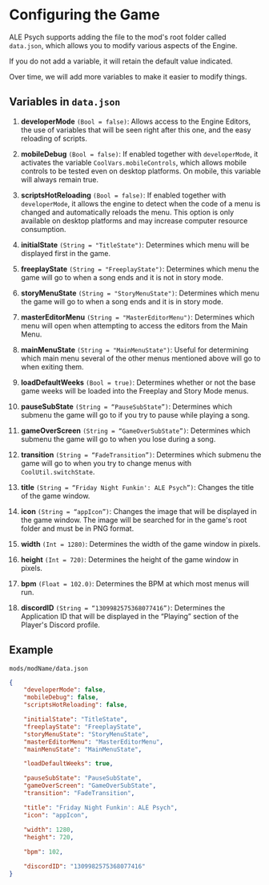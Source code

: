 # Configuring the Game

ALE Psych supports adding the file to the mod's root folder called `data.json`, which allows you to modify various aspects of the Engine.

If you do not add a variable, it will retain the default value indicated.

Over time, we will add more variables to make it easier to modify things. 

## Variables in `data.json`

1. **developerMode** `(Bool = false)`: Allows access to the Engine Editors, the use of variables that will be seen right after this one, and the easy reloading of scripts.
1. **mobileDebug** `(Bool = false)`: If enabled together with `developerMode`, it activates the variable `CoolVars.mobileControls`, which allows mobile controls to be tested even on desktop platforms. On mobile, this variable will always remain true.
1. **scriptsHotReloading** `(Bool = false)`: If enabled together with `developerMode`, it allows the engine to detect when the code of a menu is changed and automatically reloads the menu. This option is only available on desktop platforms and may increase computer resource consumption.

1. **initialState** `(String = "TitleState")`: Determines which menu will be displayed first in the game.
1. **freeplayState** `(String = "FreeplayState")`: Determines which menu the game will go to when a song ends and it is not in story mode.
1. **storyMenuState** `(String = "StoryMenuState")`: Determines which menu the game will go to when a song ends and it is in story mode.
1. **masterEditorMenu** `(String = "MasterEditorMenu")`: Determines which menu will open when attempting to access the editors from the Main Menu.
1. **mainMenuState** `(String = "MainMenuState")`: Useful for determining which main menu several of the other menus mentioned above will go to when exiting them.

1. **loadDefaultWeeks** `(Bool = true)`: Determines whether or not the base game weeks will be loaded into the Freeplay and Story Mode menus.

1. **pauseSubState** `(String = “PauseSubState”)`: Determines which submenu the game will go to if you try to pause while playing a song.
1. **gameOverScreen** `(String = “GameOverSubState”)`: Determines which submenu the game will go to when you lose during a song.
1. **transition** `(String = “FadeTransition”)`: Determines which submenu the game will go to when you try to change menus with `CoolUtil.switchState`.

1. **title** `(String = “Friday Night Funkin': ALE Psych”)`: Changes the title of the game window.
1. **icon** `(String = “appIcon”)`: Changes the image that will be displayed in the game window. The image will be searched for in the game's root folder and must be in PNG format.
1. **width** `(Int = 1280)`: Determines the width of the game window in pixels.
1. **height** `(Int = 720)`: Determines the height of the game window in pixels. 

1. **bpm** `(Float = 102.0)`: Determines the BPM at which most menus will run.

1. **discordID** `(String = “1309982575368077416”)`: Determines the Application ID that will be displayed in the “Playing” section of the Player's Discord profile.

## Example

`mods/modName/data.json`

```json
{
	"developerMode": false,
	"mobileDebug": false,
	"scriptsHotReloading": false,

	"initialState": "TitleState",
	"freeplayState": "FreeplayState",
	"storyMenuState": "StoryMenuState",
	"masterEditorMenu": "MasterEditorMenu",
	"mainMenuState": "MainMenuState",

	"loadDefaultWeeks": true,

	"pauseSubState": "PauseSubState",
	"gameOverScreen": "GameOverSubState",
	"transition": "FadeTransition",

	"title": "Friday Night Funkin': ALE Psych",
	"icon": "appIcon",

	"width": 1280,
	"height": 720,
    
	"bpm": 102,

	"discordID": "1309982575368077416"
}
```
